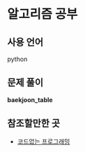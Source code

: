 # 알고리즘 공부

## 사용 언어

python

## 문제 풀이

__baekjoon_table__

## 참조할만한 곳

* [코드없는 프로그래밍](https://www.youtube.com/channel/UCHcG02L6TSS-StkSbqVy6Fg)
